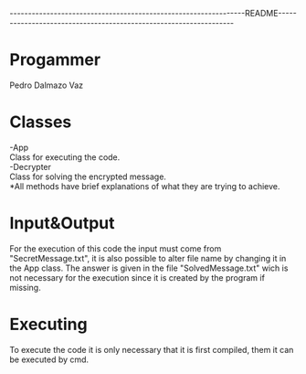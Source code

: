 ----------------------------------------------------------------README------------------------------------------------------------------
# Progammer
  Pedro Dalmazo Vaz
# Classes
  -App <br />
   Class for executing the code. <br />
  -Decrypter <br />
   Class for solving the encrypted message. <br />
  *All methods have brief explanations of what they are trying to achieve. <br />
# Input&Output
   For the execution of this code the input  must come from  "SecretMessage.txt",  it  is  also possible  to alter file name  by changing  it in  the App class.
   The answer is given in the file "SolvedMessage.txt" wich is not necessary for the execution since it is created by the program if missing.
# Executing
  To execute the code it is only necessary that it is first compiled, them it can be executed by cmd. 
